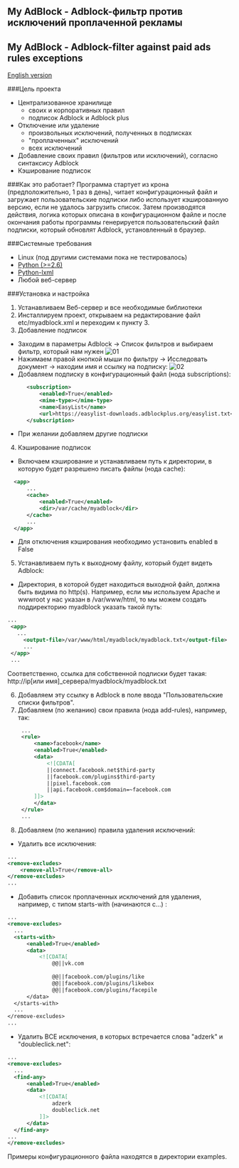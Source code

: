 ## My AdBlock - Adblock-фильтр против исключений проплаченной рекламы

## My AdBlock - Adblock-filter against paid ads rules exceptions
[English version](https://github.com/ezdev128/myadblock/blob/master/README_EN.md)

###Цель проекта

* Централизованное хранилище
  * своих и корпоративных правил
  * подписок Adblock и Adblock plus
* Отключение или удаление
  * произвольных исключений, полученных в подписках
  * "проплаченных" исключений
  * всех исключений
* Добавление своих правил (фильтров или исключений), согласно синтаксису Adblock
* Кэширование подписок


###Как это работает?
Программа стартует из крона (предположительно, 1 раз в день), читает конфигурационный файл и загружает пользовательские подписки либо использует кэшированную версию, если не удалось загрузить список.
Затем производятся действия, логика которых описана в конфигурационном файле и после окончания работы программы генерируется пользовательский файл подписки, который обновлят Adblock, установленный в браузер.


###Системные требования
* Linux (под другими системами пока не тестировалось)
* [Python (>=2.6)](https://www.python.org/)
* [Python-lxml](https://pypi.python.org/pypi/lxml)
* Любой веб-сервер


###Установка и настройка
1. Устанавливаем Веб-сервер и все необходимые библиотеки
2. Инсталлируем проект, открываем на редактирование файл etc/myadblock.xml и переходим к пункту 3.
3. Добавление подписок
  * Заходим в параметры Adblock -> Список фильтров и выбираем фильтр, который нам нужен ![01](http://s010.radikal.ru/i313/1507/d6/2670b68ae045.jpg)
  * Нажимаем правой кнопкой мыши по фильтру -> Исследовать документ -> находим имя и ссылку на подписку: ![02](http://s04.radikal.ru/i177/1507/18/3468a72ad3d7.jpg)
  * Добавляем подписку в конфигурационный файл (нода subscriptions):
  ```xml
  		<subscription>
			<enabled>True</enabled>
			<mime-type></mime-type>
			<name>EasyList</name>
			<url>https://easylist-downloads.adblockplus.org/easylist.txt</url>
		</subscription>
  ```
  * При желании добавляем другие подписки
4. Кэширование подписок
  * Включаем кэширование и устанавливаем путь к директории, в которую будет разрешено писать файлы (нода cache):
  ```xml
	<app>
	    ...
  		<cache>
  			<enabled>True</enabled>
  			<dir>/var/cache/myadblock</dir>
  		</cache>
  		...
	</app>

  ```
 * Для отключения кэширования необходимо установить enabled в False

5. Устанавливаем путь к выходному файлу, который будет видеть Adblock:
  * Директория, в которой будет находиться выходной файл, должна быть видима по http(s). Например, если мы используем Apache и wwwroot у нас указан в /var/www/html, то мы можем создать поддиректорию myadblock указать такой путь: 
   ```xml
  ...
	<app>
	  ...
		<output-file>/var/www/html/myadblock/myadblock.txt</output-file>
		...
	</app>
	...
   ```
  Соответственно, ссылка для собственной подписки будет такая: http://ip[или имя]_сервера/myadblock/myadblock.txt

6. Добавляем эту ссылку в Adblock в поле ввода "Пользовательские списки фильтров".
7. Добавляем (по желанию) свои правила (нода add-rules), например, так:
   ```xml
	...
	<rule>
	    <name>facebook</name>
	    <enabled>True</enabled>
	    <data>
	        <![CDATA[
			||connect.facebook.net$third-party
			||facebook.com/plugins$third-party
			||pixel.facebook.com
			||api.facebook.com$domain=~facebook.com
		]]>
	    </data>
	</rule>
	...
   ```
8. Добавляем (по желанию) правила удаления исключений:
  * Удалить все исключения:
  ```xml
  ...
  <remove-excludes>
      <remove-all>True</remove-all>
  </remove-excludes>
  ...
  ```
  * Добавить список проплаченных исключений для удаления, например, с типом starts-with (начинаются с...) :
  ```xml
  ...
  <remove-excludes>
	...
	<starts-with>
		<enabled>True</enabled>
		<data>
			<![CDATA[
				@@||vk.com
				
				@@||facebook.com/plugins/like
				@@||facebook.com/plugins/likebox
				@@||facebook.com/plugins/facepile
		</data>
	</starts-with>
	...
  </remove-excludes>
  ...
  ```
  * Удалить ВСЕ исключения, в которых встречается слова "adzerk" и "doubleclick.net":
  ```xml
  ...
  <remove-excludes>
	...
  	<find-any>
		<enabled>True</enabled>
		<data>
			<![CDATA[
				adzerk
				doubleclick.net
			]]>
		</data>
	</find-any>
  ...
  </remove-excludes>
  ```
Примеры конфигурационного файла находятся в директории examples.
